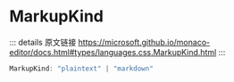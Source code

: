# MarkupKind
        
::: details 原文链接
https://microsoft.github.io/monaco-editor/docs.html#types/languages.css.MarkupKind.html
:::

```ts
MarkupKind: "plaintext" | "markdown"
```